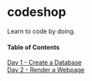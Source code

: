 # codeshop

Learn to code by doing.

#### Table of Contents
[Day 1 - Create a Database](day1.md)<br>
[Day 2 - Render a Webpage](day2.md)
